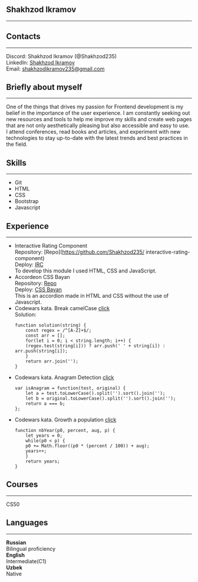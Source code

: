 ## Shakhzod Ikramov  
---  
## Contacts  
---  
Discord: Shakhzod Ikramov (@Shakhzod235)  
LinkedIn: [Shakhzod Ikramov](https://www.linkedin.com/in/shakhzod-ikramov-38a50b246/)    
Email: shakhzodikramov235@gmail.com  
## Briefly about myself  
---  
One of the things that drives my passion for Frontend development is my belief in the importance of the user experience. I am constantly seeking out new resources and tools to help me improve my skills and create web pages that are not only aesthetically pleasing but also accessible and easy to use. I attend conferences, read books and articles, and experiment with new technologies to stay up-to-date with the latest trends and best practices in the field.  
## Skills  
---
- Git  
- HTML  
- CSS  
- Bootstrap  
- Javascript  

## Experience  
---  
- Interactive Rating Component  
    Repository: [Repo](https://github.com/Shakhzod235/  interactive-rating-component)  
    Deploy: [IRC](https://interactive-rating-component-cyan.vercel.app/)  
    To develop this module I used HTML, CSS and JavaScript.  
- Accordeon CSS Bayan  
    Repository: [Repo](https://github.com/Shakhzod235/cssBayan)  
    Deploy: [CSS Bayan](https://shakhzod235.github.io/cssBayan/cssBayan/)  
    This is an accordion made in HTML and CSS without the use of Javascript.  
- Codewars kata. Break camelCase [click](https://www.codewars.com/kata/5208f99aee097e6552000148)  
    Solution:  
    ```  
    function solution(string) {  
        const regex = /^[A-Z]+$/;  
        const arr = [];  
        for(let i = 0; i < string.length; i++) {  
        (regex.test(string[i])) ? arr.push(' ' + string[i]) : arr.push(string[i]);  
        }  
        return arr.join('');  
    }  
    ```    
- Codewars kata. Anagram Detection [click](https://www.codewars.com/kata/529eef7a9194e0cbc1000255)  
    ```  
    var isAnagram = function(test, original) {  
        let a = test.toLowerCase().split('').sort().join('');  
        let b = original.toLowerCase().split('').sort().join('');  
        return a === b;    
    };  
    ```  
- Codewars kata. Growth a population [click](https://www.codewars.com/kata/563b662a59afc2b5120000c6)  
    ```  
    function nbYear(p0, percent, aug, p) {    
        let years = 0;  
        while(p0 < p) {  
        p0 += Math.floor((p0 * (percent / 100)) + aug);  
        years++;  
        }  
        return years;  
    }  
    ```  

## Courses  
---  
CS50  

## Languages  
---  
**Russian**  
Bilingual proficiency  
**English**  
Intermediate(C1)  
**Uzbek**  
Native  